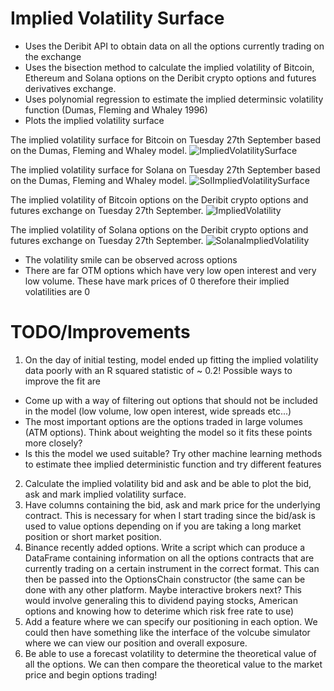 # Implied Volatility Surface
- Uses the Deribit API to obtain data on all the options currently trading on the exchange
- Uses the bisection method to calculate the implied volatility of Bitcoin, Ethereum and Solana options on the Deribit crypto options and futures derivatives exchange. 
- Uses polynomial regression to estimate the implied determinsic volatility function (Dumas, Fleming and Whaley 1996)
- Plots the implied volatility surface

The implied volatility surface for Bitcoin on Tuesday 27th September based on the Dumas, Fleming and Whaley model.
![ImpliedVolatilitySurface](https://user-images.githubusercontent.com/108612856/192565158-d5fe556d-c6ce-4907-a9aa-fb8bee1c624c.png)

The implied volatility surface for Solana on Tuesday 27th September based on the Dumas, Fleming and Whaley model.
![SolImpliedVolatilitySurface](https://user-images.githubusercontent.com/108612856/192576998-e3696f27-0092-4889-91a3-238734f40b5c.png)


The implied volatility of Bitcoin options on the Deribit crypto options and futures exchange on Tuesday 27th September.
![ImpliedVolatility](https://user-images.githubusercontent.com/108612856/192574703-698578d4-8163-4761-b5ba-d8c511c05d41.png)

The implied volatility of Solana options on the Deribit crypto options and futures exchange on Tuesday 27th September.
![SolanaImpliedVolatility](https://user-images.githubusercontent.com/108612856/192577049-fe4f5d41-0e3f-4040-9bf8-22c86f5bcbdf.png)
- The volatility smile can be observed across options
- There are far OTM options which have very low open interest and very low volume. These have mark prices of 0 therefore their implied volatilities are 0


# TODO/Improvements
1. On the day of initial testing, model ended up fitting the implied volatility data poorly with an R squared statistic of ~ 0.2! Possible ways to improve the fit are
- Come up with a way of filtering out options that should not be included in the model (low volume, low open interest, wide spreads etc...)
- The most important options are the options traded in large volumes (ATM options). Think about weighting the model so it fits these points more closely? 
- Is this the model we used suitable? Try other machine learning methods to estimate thee implied deterministic function and try different features
2. Calculate the implied volatility bid and ask and be able to plot the bid, ask and mark implied volatility surface.
3. Have columns containing the bid, ask and mark price for the underlying contract. This is necessary for when I start trading since the bid/ask is used to value options depending on if you are taking a long market position or short market position.
4. Binance recently added options. Write a script which can produce a DataFrame containing information on all the options contracts that are currently trading on a certain instrument in the correct format. This can then be passed into the OptionsChain
constructor (the same can be done with any other platform. Maybe interactive brokers next? This would involve generaling this to dividend paying stocks, American options and knowing how to deterime which risk free rate to use)
5. Add a feature where we can specify our positioning in each option. We could then have something like the interface of the volcube simulator where we can view our position and overall exposure.
6. Be able to use a forecast volatility to determine the theoretical value of all the options. We can then compare the theoretical value to the market price and begin options trading!
